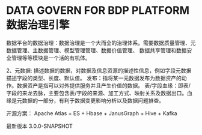 # DATA GOVERN FOR BDP PLATFORM 数据治理引擎

数据平台的数据治理：数据治理是一个大而全的治理体系。需要数据质量管理、元数据管理、主数据管理、模型管理管理、数据价值管理、
数据共享管理和数据安全管理等等模块是一个活的有机体。

2、元数据: 描述数据的数据，对数据及信息资源的描述性信息，例如字段元数据描述字段的类型、长度、默认值。 
发布：指将某一元数据发布为数据资产的动作。数据资产是指可以对外提供服务并且产生价值的数据。
表/字段血缘：即表/字段的来龙去脉，主要包含表/字段的来源、加工方式、映射关系及数据出口。血缘是元数据的一部分，有利于数据变更影响分析以及数据问题排查。

开源方案： Apache Atlas + ES + Hbase + JanusGraph + Hive + Kafka

最新版本
3.0.0-SNAPSHOT
